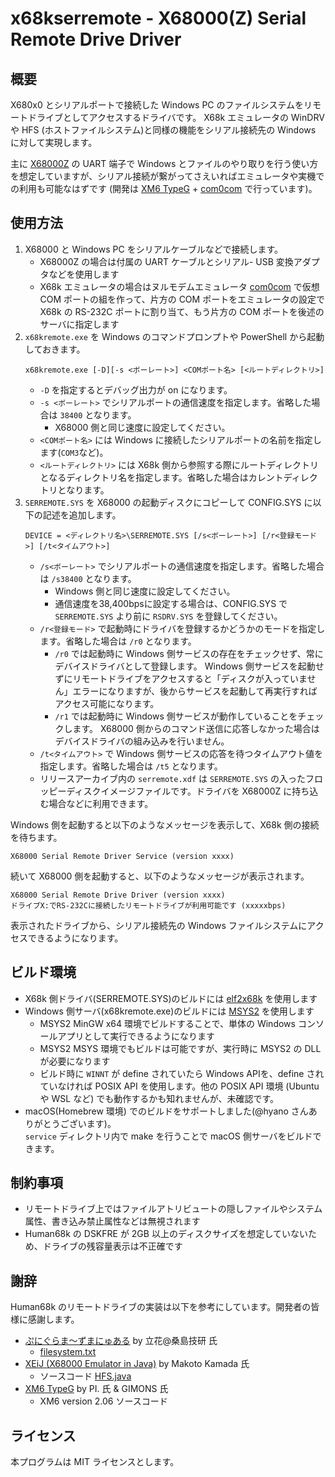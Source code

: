 # x68kserremote - X68000(Z) Serial Remote Drive Driver

## 概要

X680x0 とシリアルポートで接続した Windows PC のファイルシステムをリモートドライブとしてアクセスするドライバです。
X68k エミュレータの WinDRV や HFS (ホストファイルシステム)と同様の機能をシリアル接続先の Windows に対して実現します。

主に [X68000Z](https://www.zuiki.co.jp/x68000z/) の UART 端子で Windows とファイルのやり取りを行う使い方を想定していますが、シリアル接続が繋がってさえいればエミュレータや実機での利用も可能なはずです
(開発は [XM6 TypeG](http://retropc.net/pi/xm6/index.html) + [com0com](https://ja.osdn.net/projects/sfnet_com0com/) で行っています)。

## 使用方法

1. X68000 と Windows PC をシリアルケーブルなどで接続します。
    * X68000Z の場合は付属の UART ケーブルとシリアル- USB 変換アダプタなどを使用します
    * X68k エミュレータの場合はヌルモデムエミュレータ [com0com](https://ja.osdn.net/projects/sfnet_com0com/) で仮想 COM ポートの組を作って、片方の COM ポートをエミュレータの設定で X68k の RS-232C ポートに割り当て、もう片方の COM ポートを後述のサーバに指定します
2. `x68kremote.exe` を Windows のコマンドプロンプトや PowerShell から起動しておきます。
    ```
    x68kremote.exe [-D][-s <ボーレート>] <COMポート名> [<ルートディレクトリ>]
    ```
    * `-D` を指定するとデバッグ出力が on になります。
    * `-s <ボーレート>` でシリアルポートの通信速度を指定します。省略した場合は `38400` となります。
      * X68000 側と同じ速度に設定してください。
    * `<COMポート名>` には Windows に接続したシリアルポートの名前を指定します(`COM3`など)。
    * `<ルートディレクトリ>` には X68k 側から参照する際にルートディレクトリとなるディレクトリ名を指定します。省略した場合はカレントディレクトリとなります。
3. `SERREMOTE.SYS` を X68000 の起動ディスクにコピーして CONFIG.SYS に以下の記述を追加します。
    ```
    DEVICE = <ディレクトリ名>\SERREMOTE.SYS [/s<ボーレート>] [/r<登録モード>] [/t<タイムアウト>]
    ```
    * `/s<ボーレート>` でシリアルポートの通信速度を指定します。省略した場合は `/s38400` となります。
      * Windows 側と同じ速度に設定してください。
      * 通信速度を38,400bpsに設定する場合は、CONFIG.SYS で `SERREMOTE.SYS` より前に `RSDRV.SYS` を登録してください。
    * `/r<登録モード>` で起動時にドライバを登録するかどうかのモードを指定します。省略した場合は `/r0` となります。
      * `/r0` では起動時に Windows 側サービスの存在をチェックせず、常にデバイスドライバとして登録します。
        Windows 側サービスを起動せずにリモートドライブをアクセスすると「ディスクが入っていません」エラーになりますが、後からサービスを起動して再実行すればアクセス可能になります。
      * `/r1` では起動時に Windows 側サービスが動作していることをチェックします。
        X68000 側からのコマンド送信に応答しなかった場合はデバイスドライバの組み込みを行いません。
    * `/t<タイムアウト>` で Windows 側サービスの応答を待つタイムアウト値を指定します。省略した場合は `/t5` となります。
    * リリースアーカイブ内の `serremote.xdf` は `SERREMOTE.SYS` の入ったフロッピーディスクイメージファイルです。ドライバを X68000Z に持ち込む場合などに利用できます。

Windows 側を起動すると以下のようなメッセージを表示して、X68k 側の接続を待ちます。
```
X68000 Serial Remote Driver Service (version xxxx)
```
続いて X68000 側を起動すると、以下のようなメッセージが表示されます。
```
X68000 Serial Remote Drive Driver (version xxxx)
ドライブX:でRS-232Cに接続したリモートドライブが利用可能です (xxxxxbps)
```
表示されたドライブから、シリアル接続先の Windows ファイルシステムにアクセスできるようになります。

## ビルド環境

* X68k 側ドライバ(SERREMOTE.SYS)のビルドには [elf2x68k](https://github.com/yunkya2/elf2x68k) を使用します
* Windows 側サーバ(x68kremote.exe)のビルドには [MSYS2](https://www.msys2.org/) を使用します
    * MSYS2 MinGW x64 環境でビルドすることで、単体の Windows コンソールアプリとして実行できるようになります
    * MSYS2 MSYS 環境でもビルドは可能ですが、実行時に MSYS2 の DLL が必要になります
    * ビルド時に `WINNT` が define されていたら Windows APIを、define されていなければ POSIX API を使用します。他の POSIX API 環境 (Ubuntu や WSL など) でも動作するかも知れませんが、未確認です。
* macOS(Homebrew 環境) でのビルドをサポートしました(@hyano さんありがとうございます)。\
  `service` ディレクトリ内で make を行うことで macOS 側サーバをビルドできます。

## 制約事項

* リモートドライブ上ではファイルアトリビュートの隠しファイルやシステム属性、書き込み禁止属性などは無視されます
* Human68k の DSKFRE が 2GB 以上のディスクサイズを想定していないため、ドライブの残容量表示は不正確です

## 謝辞

Human68k のリモートドライブの実装は以下を参考にしています。開発者の皆様に感謝します。

* [ぷにぐらま～ずまにゅある](https://github.com/kg68k/puni) by 立花@桑島技研 氏
  * [filesystem.txt](https://github.com/kg68k/puni/blob/main/filesystem.txt)
* [XEiJ (X68000 Emulator in Java)](https://stdkmd.net/xeij/) by Makoto Kamada 氏
  * ソースコード [HFS.java](https://stdkmd.net/xeij/source/HFS.htm)
* [XM6 TypeG](http://retropc.net/pi/xm6/index.html) by PI. 氏 & GIMONS 氏
  * XM6 version 2.06 ソースコード

## ライセンス

本プログラムは MIT ライセンスとします。
